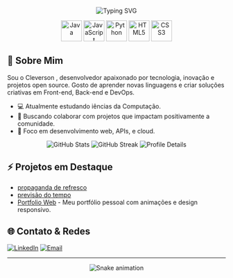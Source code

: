 <!-- Banner Animado -->
<p align="center">
  <img src="https://readme-typing-svg.herokuapp.com?font=Fira+Code&weight=700&size=36&pause=1000&color=F7B32B&center=true&vCenter=true&width=700&lines=Olá,+eu+sou+Cleverson!;Desenvolvedor+Full-Stack;" alt="Typing SVG" />
</p>

<!-- Ícones das Linguagens -->
<p align="center">
  <!-- Linguagens selecionadas -->
  <img src="https://cdn.jsdelivr.net/gh/devicons/devicon/icons/java/java-original.svg" width="48" height="48" alt="Java" />
  <img src="https://cdn.jsdelivr.net/gh/devicons/devicon/icons/javascript/javascript-original.svg" width="48" height="48" alt="JavaScript" />
  <img src="https://cdn.jsdelivr.net/gh/devicons/devicon/icons/python/python-original.svg" width="48" height="48" alt="Python" />
  <img src="https://cdn.jsdelivr.net/gh/devicons/devicon/icons/html5/html5-original.svg" width="48" height="48" alt="HTML5" />
  <img src="https://cdn.jsdelivr.net/gh/devicons/devicon/icons/css3/css3-original.svg" width="48" height="48" alt="CSS3" />
</p>

<!-- Sobre Mim -->
## 👋 Sobre Mim

Sou o Cleverson , desenvolvedor apaixonado por tecnologia, inovação e projetos open source. Gosto de aprender novas linguagens e criar soluções criativas em Front-end, Back-end e DevOps.

- 💻 Atualmente estudando iências da Computação.
- 🚀 Buscando colaborar com projetos que impactam positivamente a comunidade.
- 🎯 Foco em desenvolvimento web, APIs, e cloud.

<!-- Estatísticas animadas -->
<p align="center">
  <img src="https://github-readme-stats.vercel.app/api?username=CleveOP&count_private=true&show_icons=true&theme=radical&hide_title=true" alt="GitHub Stats" />
  <img src="https://github-readme-streak-stats.herokuapp.com/?user=CleveOP&theme=radical&hide_border=true" alt="GitHub Streak" />
  <img src="https://github-profile-summary-cards.vercel.app/api/cards/profile-details?username=CleveOP&theme=radical" alt="Profile Details" />
</p>

<!-- Projetos em destaque -->
## ⚡ Projetos em Destaque

- [propaganda de refresco](https://dancing-parfait-5245ac.netlify.app/)
- [previsão do tempo](https://effervescent-nasturtium-f4be76.netlify.app/)
- [Portfolio Web](https://spontaneous-mochi-58fafd.netlify.app/) - Meu portfólio pessoal com animações e design responsivo.

<!-- Contato e redes sociais -->
## 🌐 Contato & Redes

[![LinkedIn](https://img.shields.io/badge/-LinkedIn-0077B5?style=flat-square&logo=linkedin)](https://www.linkedin.com/in/cleverson-de-oliveira-pereira-a794512ba/)
[![Email](https://img.shields.io/badge/-Email-D14836?style=flat-square&logo=gmail&logoColor=white)](cleversonpereir4@gmeil.com)

---

<p align="center">
  <img src="https://github.com/CleveOP/CleveOP/blob/output/github-contribution-grid-snake.svg" alt="Snake animation" />
</p>
